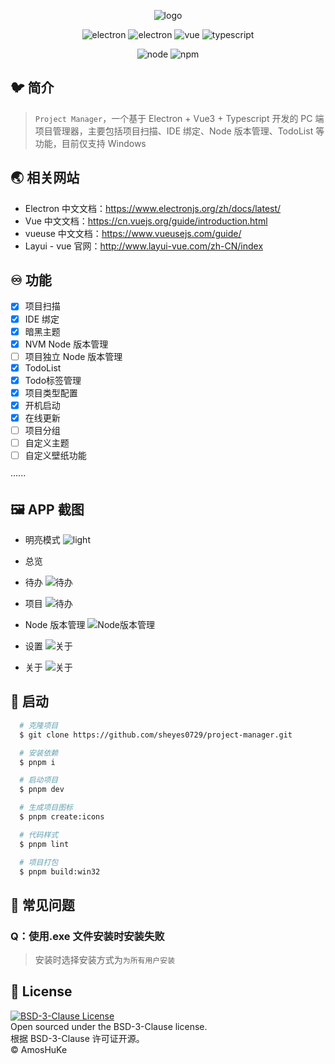 <p align="center">
  <img src="./.README/logo-with-title.png" alt="logo" />
</p>

<p align="center">
  <img src="https://img.shields.io/badge/Project Manager-v1.0.0-gold" alt="electron" />
  <img src="https://img.shields.io/badge/Electron-v24.6.2-purple" alt="electron" />
  <img src="https://img.shields.io/badge/Vue-v3.3.4-brown" alt="vue" />
  <img src="https://img.shields.io/badge/Typescript-v5.1.6-orange" alt="typescript" />
</p>

<p align="center">
  <img src="https://img.shields.io/badge/node-v16.18.1-blue" alt="node" />
  <img src="https://img.shields.io/badge/npm-v8.19.1-green" alt="npm" />
</p>

## 🐦 简介

> `Project Manager`，一个基于 Electron + Vue3 + Typescript 开发的 PC 端项目管理器，主要包括项目扫描、IDE 绑定、Node 版本管理、TodoList 等功能，目前仅支持 Windows

## 🌏 相关网站

- Electron 中文文档：<a target="_blank" href="https://www.electronjs.org/zh/docs/latest/">https://www.electronjs.org/zh/docs/latest/</a>
- Vue 中文文档：<a target="_blank" href="https://cn.vuejs.org/guide/introduction.html">https://cn.vuejs.org/guide/introduction.html</a>
- vueuse 中文文档：<a target="_blank" href="https://www.vueusejs.com/guide/">https://www.vueusejs.com/guide/</a>
- Layui - vue 官网：<a target="_blank" href="http://www.layui-vue.com/zh-CN/index">http://www.layui-vue.com/zh-CN/index</a>

## ♾️ 功能

- [x] 项目扫描
- [x] IDE 绑定
- [x] 暗黑主题
- [x] NVM Node 版本管理
- [ ] 项目独立 Node 版本管理
- [x] TodoList
- [x] Todo标签管理
- [x] 项目类型配置
- [x] 开机启动
- [x] 在线更新
- [ ] 项目分组
- [ ] 自定义主题
- [ ] 自定义壁纸功能

······

## 🖼️ APP 截图
- 明亮模式
  <img src="./.README/preview-light.png" alt="light" />
- 总览

- 待办
  <img src="./.README/preview-todo.png" alt="待办" />

- 项目
  <img src="./.README/preview-project.png" alt="待办" />

- Node 版本管理
  <img src="./.README/preview-node.png" alt="Node版本管理" />

- 设置
  <img src="./.README/preview-settings.png" alt="关于" />

- 关于
  <img src="./.README/preview-about.png" alt="关于" />

## 🎉 启动

```sh
  # 克隆项目
  $ git clone https://github.com/sheyes0729/project-manager.git

  # 安装依赖
  $ pnpm i

  # 启动项目
  $ pnpm dev

  # 生成项目图标
  $ pnpm create:icons

  # 代码样式
  $ pnpm lint

  # 项目打包
  $ pnpm build:win32
```

## 🤔️ 常见问题

### **Q：使用.exe 文件安装时安装失败**

> 安装时选择安装方式为`为所有用户安装`

## 📄 License

[![BSD-3-Clause License](https://img.shields.io/badge/license-BSD--3--Clause-green)](https://github.com/sheyes0729/project-manager/blob/main/LICENSE)  
Open sourced under the BSD-3-Clause license.  
根据 BSD-3-Clause 许可证开源。  
© AmosHuKe
